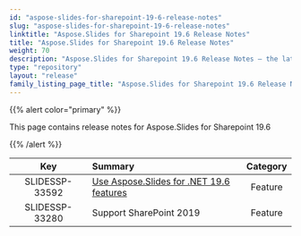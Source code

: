 ```yaml
---
id: "aspose-slides-for-sharepoint-19-6-release-notes"
slug: "aspose-slides-for-sharepoint-19-6-release-notes"
linktitle: "Aspose.Slides for Sharepoint 19.6 Release Notes"
title: "Aspose.Slides for Sharepoint 19.6 Release Notes"
weight: 70
description: "Aspose.Slides for Sharepoint 19.6 Release Notes – the latest updates and fixes."
type: "repository"
layout: "release"
family_listing_page_title: "Aspose.Slides for Sharepoint 19.6 Release Notes"
---
```


{{% alert color="primary" %}} 

This page contains release notes for Aspose.Slides for Sharepoint 19.6

{{% /alert %}} 

|**Key** |**Summary** |**Category** |
| :-: | :- | :-: |
|SLIDESSP-33592|[Use Aspose.Slides for .NET 19.6 features](/slides/net/release-notes/2019/aspose-slides-for-net-19-6-release-notes/)|Feature|
|SLIDESSP-33280|Support SharePoint 2019|Feature|

